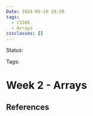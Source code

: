 ```yaml
---
Date: 2024-05-10 19:39
tags:
  - CS50X
  - Arrays
cssclasses: []
---
```


Status: 

Tags: 


# Week 2 - Arrays





## References